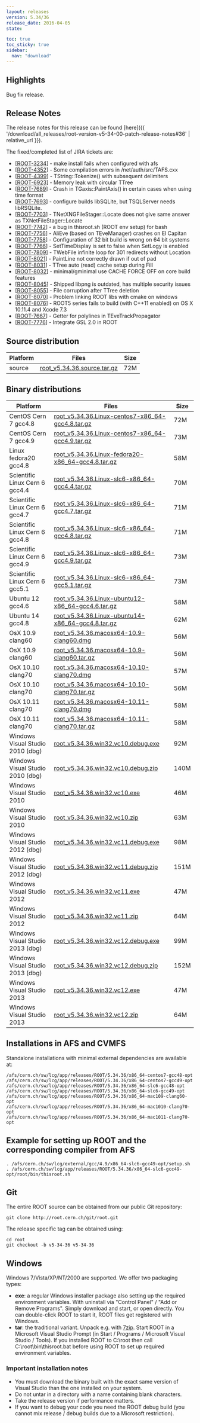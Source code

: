 ```yaml
---
layout: releases
version: 5.34/36
release_date: 2016-04-05
state:

toc: true
toc_sticky: true
sidebar:
  nav: "download"
---
```


## Highlights
Bug fix release.

## Release Notes
The release notes for this release can be found [here]({{ '/download/all_releases/root-version-v5-34-00-patch-release-notes#36' | relative_url }}).

The fixed/completed list of JIRA tickets are:

*   [[ROOT-3234](https://sft.its.cern.ch/jira/browse/ROOT-3234)] - make install fails when configured with afs
*   [[ROOT-4352](https://sft.its.cern.ch/jira/browse/ROOT-4352)] - Some compilation errors in /net/auth/src/TAFS.cxx
*   [[ROOT-4399](https://sft.its.cern.ch/jira/browse/ROOT-4399)] - TString::Tokenize() with subsequent delimiters
*   [[ROOT-6923](https://sft.its.cern.ch/jira/browse/ROOT-6923)] - Memory leak with circular TTree
*   [[ROOT-7689](https://sft.its.cern.ch/jira/browse/ROOT-7689)] - Crash in TGaxis::PaintAxis() in certain cases when using time format
*   [[ROOT-7693](https://sft.its.cern.ch/jira/browse/ROOT-7693)] - configure builds libSQLite, but TSQLServer needs libRSQLite.
*   [[ROOT-7703](https://sft.its.cern.ch/jira/browse/ROOT-7703)] - TNetXNGFileStager::Locate does not give same answer as TXNetFileStager::Locate
*   [[ROOT-7742](https://sft.its.cern.ch/jira/browse/ROOT-7742)] - a bug in thisroot.sh (ROOT env setup) for bash
*   [[ROOT-7756](https://sft.its.cern.ch/jira/browse/ROOT-7756)] - AliEve (based on TEveManager) crashes on El Capitan
*   [[ROOT-7758](https://sft.its.cern.ch/jira/browse/ROOT-7758)] - Configuration of 32 bit build is wrong on 64 bit systems
*   [[ROOT-7766](https://sft.its.cern.ch/jira/browse/ROOT-7766)] - SetTimeDisplay is set to false when SetLogy is enabled
*   [[ROOT-7809](https://sft.its.cern.ch/jira/browse/ROOT-7809)] - TWebFile infinite loop for 301 redirects without Location
*   [[ROOT-8021](https://sft.its.cern.ch/jira/browse/ROOT-8021)] - PaintLine not correctly drawn if out of pad
*   [[ROOT-8031](https://sft.its.cern.ch/jira/browse/ROOT-8031)] - TTree auto (read) cache setup during Fill
*   [[ROOT-8032](https://sft.its.cern.ch/jira/browse/ROOT-8032)] - minimal/gminimal use CACHE FORCE OFF on core build features
*   [[ROOT-8045](https://sft.its.cern.ch/jira/browse/ROOT-8045)] - Shipped libpng is outdated, has multiple security issues
*   [[ROOT-8055](https://sft.its.cern.ch/jira/browse/ROOT-8055)] - File corruption after TTree deletion
*   [[ROOT-8070](https://sft.its.cern.ch/jira/browse/ROOT-8070)] - Problem linking ROOT libs with cmake on windows
*   [[ROOT-8076](https://sft.its.cern.ch/jira/browse/ROOT-8076)] - ROOT5 series fails to build (with C++11 enabled) on OS X 10.11.4 and Xcode 7.3
*   [[ROOT-7667](https://sft.its.cern.ch/jira/browse/ROOT-7667)] - Getter for polylines in TEveTrackPropagator
*   [[ROOT-7776](https://sft.its.cern.ch/jira/browse/ROOT-7776)] - Integrate GSL 2.0 in ROOT

## Source distribution

| Platform       | Files | Size |
|-----------|-------|-----|
| source | [root_v5.34.36.source.tar.gz](https://root.cern.ch/download/root_v5.34.36.source.tar.gz) |  72M |


## Binary distributions

| Platform       | Files | Size |
|-----------|-------|-----|
| CentOS Cern 7 gcc4.8 | [root_v5.34.36.Linux-centos7-x86_64-gcc4.8.tar.gz](https://root.cern.ch/download/root_v5.34.36.Linux-centos7-x86_64-gcc4.8.tar.gz) |  72M |
| CentOS Cern 7 gcc4.9 | [root_v5.34.36.Linux-centos7-x86_64-gcc4.9.tar.gz](https://root.cern.ch/download/root_v5.34.36.Linux-centos7-x86_64-gcc4.9.tar.gz) |  73M |
| Linux fedora20 gcc4.8 | [root_v5.34.36.Linux-fedora20-x86_64-gcc4.8.tar.gz](https://root.cern.ch/download/root_v5.34.36.Linux-fedora20-x86_64-gcc4.8.tar.gz) |  58M |
| Scientific Linux Cern 6 gcc4.4 | [root_v5.34.36.Linux-slc6-x86_64-gcc4.4.tar.gz](https://root.cern.ch/download/root_v5.34.36.Linux-slc6-x86_64-gcc4.4.tar.gz) |  70M |
| Scientific Linux Cern 6 gcc4.7 | [root_v5.34.36.Linux-slc6-x86_64-gcc4.7.tar.gz](https://root.cern.ch/download/root_v5.34.36.Linux-slc6-x86_64-gcc4.7.tar.gz) |  71M |
| Scientific Linux Cern 6 gcc4.8 | [root_v5.34.36.Linux-slc6-x86_64-gcc4.8.tar.gz](https://root.cern.ch/download/root_v5.34.36.Linux-slc6-x86_64-gcc4.8.tar.gz) |  71M |
| Scientific Linux Cern 6 gcc4.9 | [root_v5.34.36.Linux-slc6-x86_64-gcc4.9.tar.gz](https://root.cern.ch/download/root_v5.34.36.Linux-slc6-x86_64-gcc4.9.tar.gz) |  73M |
| Scientific Linux Cern 6 gcc5.1 | [root_v5.34.36.Linux-slc6-x86_64-gcc5.1.tar.gz](https://root.cern.ch/download/root_v5.34.36.Linux-slc6-x86_64-gcc5.1.tar.gz) |  73M |
| Ubuntu 12 gcc4.6 | [root_v5.34.36.Linux-ubuntu12-x86_64-gcc4.6.tar.gz](https://root.cern.ch/download/root_v5.34.36.Linux-ubuntu12-x86_64-gcc4.6.tar.gz) |  58M |
| Ubuntu 14 gcc4.8 | [root_v5.34.36.Linux-ubuntu14-x86_64-gcc4.8.tar.gz](https://root.cern.ch/download/root_v5.34.36.Linux-ubuntu14-x86_64-gcc4.8.tar.gz) |  62M |
| OsX 10.9 clang60 | [root_v5.34.36.macosx64-10.9-clang60.dmg](https://root.cern.ch/download/root_v5.34.36.macosx64-10.9-clang60.dmg) |  56M |
| OsX 10.9 clang60 | [root_v5.34.36.macosx64-10.9-clang60.tar.gz](https://root.cern.ch/download/root_v5.34.36.macosx64-10.9-clang60.tar.gz) |  56M |
| OsX 10.10 clang70 | [root_v5.34.36.macosx64-10.10-clang70.dmg](https://root.cern.ch/download/root_v5.34.36.macosx64-10.10-clang70.dmg) |  57M |
| OsX 10.10 clang70 | [root_v5.34.36.macosx64-10.10-clang70.tar.gz](https://root.cern.ch/download/root_v5.34.36.macosx64-10.10-clang70.tar.gz) |  56M |
| OsX 10.11 clang70 | [root_v5.34.36.macosx64-10.11-clang70.dmg](https://root.cern.ch/download/root_v5.34.36.macosx64-10.11-clang70.dmg) |  58M |
| OsX 10.11 clang70 | [root_v5.34.36.macosx64-10.11-clang70.tar.gz](https://root.cern.ch/download/root_v5.34.36.macosx64-10.11-clang70.tar.gz) |  58M |
| Windows Visual Studio 2010 (dbg) | [root_v5.34.36.win32.vc10.debug.exe](https://root.cern.ch/download/root_v5.34.36.win32.vc10.debug.exe) |  92M |
| Windows Visual Studio 2010 (dbg) | [root_v5.34.36.win32.vc10.debug.zip](https://root.cern.ch/download/root_v5.34.36.win32.vc10.debug.zip) | 140M |
| Windows Visual Studio 2010 | [root_v5.34.36.win32.vc10.exe](https://root.cern.ch/download/root_v5.34.36.win32.vc10.exe) |  46M |
| Windows Visual Studio 2010 | [root_v5.34.36.win32.vc10.zip](https://root.cern.ch/download/root_v5.34.36.win32.vc10.zip) |  63M |
| Windows Visual Studio 2012 (dbg) | [root_v5.34.36.win32.vc11.debug.exe](https://root.cern.ch/download/root_v5.34.36.win32.vc11.debug.exe) |  98M |
| Windows Visual Studio 2012 (dbg) | [root_v5.34.36.win32.vc11.debug.zip](https://root.cern.ch/download/root_v5.34.36.win32.vc11.debug.zip) | 151M |
| Windows Visual Studio 2012 | [root_v5.34.36.win32.vc11.exe](https://root.cern.ch/download/root_v5.34.36.win32.vc11.exe) |  47M |
| Windows Visual Studio 2012 | [root_v5.34.36.win32.vc11.zip](https://root.cern.ch/download/root_v5.34.36.win32.vc11.zip) |  64M |
| Windows Visual Studio 2013 (dbg) | [root_v5.34.36.win32.vc12.debug.exe](https://root.cern.ch/download/root_v5.34.36.win32.vc12.debug.exe) |  99M |
| Windows Visual Studio 2013 (dbg) | [root_v5.34.36.win32.vc12.debug.zip](https://root.cern.ch/download/root_v5.34.36.win32.vc12.debug.zip) | 152M |
| Windows Visual Studio 2013 | [root_v5.34.36.win32.vc12.exe](https://root.cern.ch/download/root_v5.34.36.win32.vc12.exe) |  47M |
| Windows Visual Studio 2013 | [root_v5.34.36.win32.vc12.zip](https://root.cern.ch/download/root_v5.34.36.win32.vc12.zip) |  64M |



## Installations in AFS and CVMFS
Standalone installations with minimal external dependencies are available at:
~~~
/afs/cern.ch/sw/lcg/app/releases/ROOT/5.34.36/x86_64-centos7-gcc48-opt
/afs/cern.ch/sw/lcg/app/releases/ROOT/5.34.36/x86_64-centos7-gcc49-opt
/afs/cern.ch/sw/lcg/app/releases/ROOT/5.34.36/x86_64-slc6-gcc48-opt
/afs/cern.ch/sw/lcg/app/releases/ROOT/5.34.36/x86_64-slc6-gcc49-opt
/afs/cern.ch/sw/lcg/app/releases/ROOT/5.34.36/x86_64-mac109-clang60-opt
/afs/cern.ch/sw/lcg/app/releases/ROOT/5.34.36/x86_64-mac1010-clang70-opt
/afs/cern.ch/sw/lcg/app/releases/ROOT/5.34.36/x86_64-mac1011-clang70-opt
~~~


## Example for setting up ROOT and the corresponding compiler from AFS
~~~
. /afs/cern.ch/sw/lcg/external/gcc/4.9/x86_64-slc6-gcc49-opt/setup.sh
. /afs/cern.ch/sw/lcg/app/releases/ROOT/5.34.36/x86_64-slc6-gcc49-opt/root/bin/thisroot.sh
~~~

## Git
The entire ROOT source can be obtained from our public Git repository:

~~~
git clone http://root.cern.ch/git/root.git
~~~
The release specific tag can be obtained using:
~~~
cd root
git checkout -b v5-34-36 v5-34-36
~~~

## Windows
Windows 7/Vista/XP/NT/2000 are supported. We offer two packaging types:

 * **exe**: a regular Windows installer package also setting up the required environment variables. With uninstall via "Control Panel" / "Add or Remove Programs". Simply download and start, or open directly. You can double-click ROOT to start it, ROOT files get registered with Windows.
 * **tar**: the traditional variant. Unpack e.g. with [7zip](http://www.7-zip.org). Start ROOT in a Microsoft Visual Studio Prompt (in Start / Programs / Microsoft Visual Studio / Tools). If you installed ROOT to C:\root then call C:\root\bin\thisroot.bat before using ROOT to set up required environment variables.

### Important installation notes
 * You must download the binary built with the exact same version of Visual Studio than the one installed on your system.
 * Do not untar in a directory with a name containing blank characters.
 * Take the release version if performance matters.
 * If you want to debug your code you need the ROOT debug build (you cannot mix release / debug builds due to a Microsoft restriction).